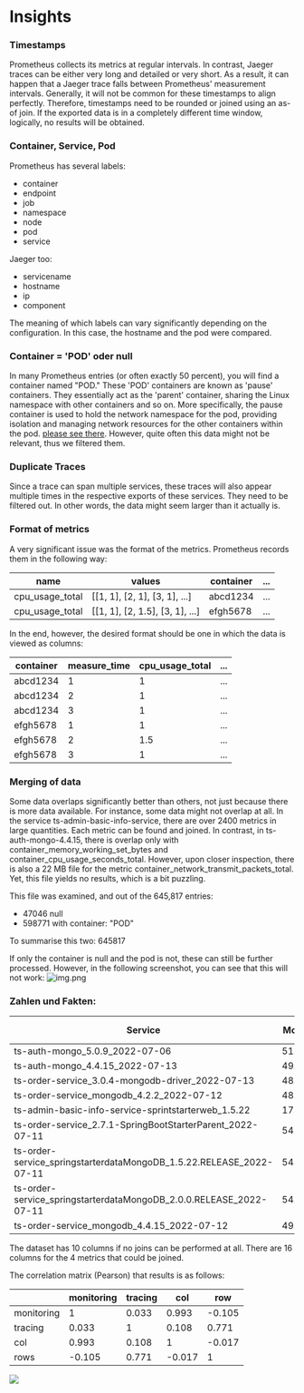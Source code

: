 # Insights

### Timestamps

Prometheus collects its metrics at regular intervals. In contrast, Jaeger traces can be either very long and detailed or very short. As a result, it can happen that a Jaeger trace falls between Prometheus' measurement intervals. Generally, it will not be common for these timestamps to align perfectly. Therefore, timestamps need to be rounded or joined using an as-of join. If the exported data is in a completely different time window, logically, no results will be obtained.

### Container, Service, Pod

Prometheus has several labels:

* container
* endpoint
* job
* namespace
* node
* pod
* service

Jaeger too:

* servicename
* hostname
* ip
* component

The meaning of which labels can vary significantly depending on the configuration. In this case, the hostname and the pod were compared.

### Container = 'POD' oder null

In many Prometheus entries (or often exactly 50 percent), you will find a container named "POD." These 'POD' containers are known as 'pause' containers. They essentially act as the 'parent' container, sharing the Linux namespace with other containers and so on. More specifically, the pause container is used to hold the network namespace for the pod, providing isolation and managing network resources for the other containers within the pod. [please see there](https://www.ianlewis.org/en/almighty-pause-container). However, quite often this data might not be relevant, thus we filtered them.

### Duplicate Traces

Since a trace can span multiple services, these traces will also appear multiple times in the respective exports of these services. They need to be filtered out. In other words, the data might seem larger than it actually is.

### Format of metrics

A very significant issue was the format of the metrics. Prometheus records them in the following way:

| __name__        | values                          | container | ... |
|-----------------|---------------------------------|-----------|-----|
| cpu_usage_total | [[1, 1], [2, 1], [3, 1], ...]   | abcd1234  | ... |
| cpu_usage_total | [[1, 1], [2, 1.5], [3, 1], ...] | efgh5678  | ... |

In the end, however, the desired format should be one in which the data is viewed as columns:

| container | measure_time | cpu_usage_total | ... |
|-----------|--------------|-----------------|-----|
| abcd1234  | 1            | 1               | ... |
| abcd1234  | 2            | 1               | ... |
| abcd1234  | 3            | 1               | ... |
| efgh5678  | 1            | 1               | ... |
| efgh5678  | 2            | 1.5             | ... |
| efgh5678  | 3            | 1               | ... |

### Merging of data

Some data overlaps significantly better than others, not just because there is more data available. For instance, some data might not overlap at all. In the service ts-admin-basic-info-service, there are over 2400 metrics in large quantities. Each metric can be found and joined. In contrast, in ts-auth-mongo-4.4.15, there is overlap only with container_memory_working_set_bytes and container_cpu_usage_seconds_total. However, upon closer inspection, there is also a 22 MB file for the metric container_network_transmit_packets_total. Yet, this file yields no results, which is a bit puzzling.

This file was examined, and out of the 645,817 entries:

* 47046 null
* 598771 with container: "POD"

To summarise this two: 645817

If only the container is null and the pod is not, these can still be further processed. However, in the following screenshot, you can see that this will not work:
![img.png](container_network_transmit_packets_total_STATISTICS.png.png)

### Zahlen und Fakten:

| Service                                                             | Monitoringdaten | Tracingdaten | # Spalten | # Zeilen |
|---------------------------------------------------------------------|-----------------|--------------|-----------|----------|
| ts-auth-mongo_5.0.9_2022-07-06                                      | 51.205784MB     | 0.17561MB    | 10        | 37       |
| ts-auth-mongo_4.4.15_2022-07-13                                     | 49.291915MB     | 3.702373MB   | 14        | 377      |
| ts-order-service_3.0.4-mongodb-driver_2022-07-13                    | 48.1162MB       | 24.866914MB  | 14        | 397      |
| ts-order-service_mongodb_4.2.2_2022-07-12                           | 48.076004MB     | 45.314627MB  | 14        | 1283     |
| ts-admin-basic-info-service-sprintstarterweb_1.5.22                 | 1733.028127MB   | 33.190224MB  | 61        | 976      |
| ts-order-service_2.7.1-SpringBootStarterParent_2022-07-11           | 54.617123MB     | 37.246728MB  | 16        | 2876     |
| ts-order-service_springstarterdataMongoDB_1.5.22.RELEASE_2022-07-11 | 54.76274MB      | 84.725155MB  | 16        | 2643     |
| ts-order-service_springstarterdataMongoDB_2.0.0.RELEASE_2022-07-11  | 54.803428MB     | 30.214909MB  | 16        | 1455     |
| ts-order-service_mongodb_4.4.15_2022-07-12                          | 49.008528MB     | 20.715173MB  | 14        | 1304     |

The dataset has 10 columns if no joins can be performed at all. There are 16 columns for the 4 metrics that could be joined.

The correlation matrix (Pearson) that results is as follows:

|            | monitoring | tracing | col    | row    |
|------------|------------|---------|--------|--------|
| monitoring | 1          | 0.033   | 0.993  | -0.105 |
| tracing    | 0.033      | 1       | 0.108  | 0.771  |
| col        | 0.993      | 0.108   | 1      | -0.017 |
| rows       | -0.105     | 0.771   | -0.017 | 1      |


 ![](/home/michaelleitner/Documents/contest/ConTest-Parsing/meta/ColRowsToTraceMetrics.png)

